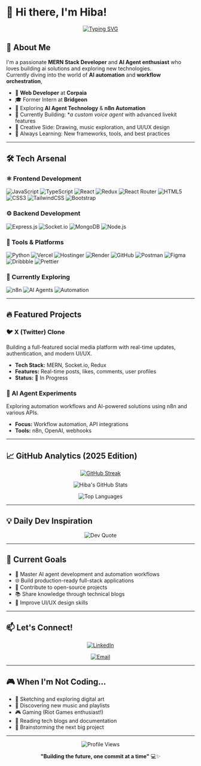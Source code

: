 # 👋 Hi there, I'm Hiba!

<div align="center">

[![Typing SVG](https://readme-typing-svg.herokuapp.com?font=Fira+Code&pause=1000&color=167CB8&center=true&vCenter=true&width=435&lines=MERN+Stack+Developer;AI+Agent+Enthusiast;Automation+Explorer;Creative+Problem+Solver)](https://git.io/typing-svg)

</div>

## 🚀 About Me

I'm a passionate **MERN Stack Developer** and **AI Agent enthusiast** who loves building ai solutions and exploring new technologies.  
Currently diving into the world of **AI automation** and **workflow orchestration**, 

- 💼 **Web Developer** at **Corpaia**
- 🎓 Former Intern at **Bridgeon**
- 🤖 Exploring **AI Agent Technology** & **n8n Automation**
- 🔨 Currently Building: **a custom voice agent* with advanced livekit features
- 🎨 Creative Side: Drawing, music exploration, and UI/UX design
- 🌱 Always Learning: New frameworks, tools, and best practices

---

## 🛠️ Tech Arsenal

### ⚛️ Frontend Development
![JavaScript](https://img.shields.io/badge/javascript-%23323330.svg?style=for-the-badge&logo=javascript&logoColor=%23F7DF1E)
![TypeScript](https://img.shields.io/badge/typescript-%23007ACC.svg?style=for-the-badge&logo=typescript&logoColor=white)
![React](https://img.shields.io/badge/react-%23167CB8.svg?style=for-the-badge&logo=react&logoColor=white)
![Redux](https://img.shields.io/badge/redux-%23593d88.svg?style=for-the-badge&logo=redux&logoColor=white)
![React Router](https://img.shields.io/badge/React_Router-CA4245?style=for-the-badge&logo=react-router&logoColor=white)
![HTML5](https://img.shields.io/badge/html5-%23E34F26.svg?style=for-the-badge&logo=html5&logoColor=white)
![CSS3](https://img.shields.io/badge/css3-%231572B6.svg?style=for-the-badge&logo=css3&logoColor=white)
![TailwindCSS](https://img.shields.io/badge/tailwindcss-%2338B2AC.svg?style=for-the-badge&logo=tailwind-css&logoColor=white)
![Bootstrap](https://img.shields.io/badge/bootstrap-%238511FA.svg?style=for-the-badge&logo=bootstrap&logoColor=white)

### ⚙️ Backend Development
![Express.js](https://img.shields.io/badge/express.js-%23404d59.svg?style=for-the-badge&logo=express&logoColor=%2361DAFB)
![Socket.io](https://img.shields.io/badge/Socket.io-black?style=for-the-badge&logo=socket.io&badgeColor=010101)
![MongoDB](https://img.shields.io/badge/MongoDB-%2347A248.svg?style=for-the-badge&logo=mongodb&logoColor=white)
![Node.js](https://img.shields.io/badge/Node.js-%2343853D.svg?style=for-the-badge&logo=node.js&logoColor=white)

### 🧩 Tools & Platforms
![Python](https://img.shields.io/badge/Python-%233776AB.svg?style=for-the-badge&logo=python&logoColor=white)
![Vercel](https://img.shields.io/badge/Vercel-%23000000.svg?style=for-the-badge&logo=vercel&logoColor=white)
![Hostinger](https://img.shields.io/badge/Hostinger-673DE6?style=for-the-badge&logo=hostinger&logoColor=white)
![Render](https://img.shields.io/badge/Render-46E3B7?style=for-the-badge&logo=render&logoColor=white)
![GitHub](https://img.shields.io/badge/GitHub-%23121011.svg?style=for-the-badge&logo=github&logoColor=white)
![Postman](https://img.shields.io/badge/Postman-FF6C37?style=for-the-badge&logo=postman&logoColor=white)
![Figma](https://img.shields.io/badge/Figma-%23F24E1E.svg?style=for-the-badge&logo=figma&logoColor=white)
![Dribbble](https://img.shields.io/badge/Dribbble-EA4C89?style=for-the-badge&logo=dribbble&logoColor=white)
![Prettier](https://img.shields.io/badge/Prettier-%23F7B93E.svg?style=for-the-badge&logo=prettier&logoColor=black)


### 🧠 Currently Exploring
![n8n](https://img.shields.io/badge/n8n-EA4B71?style=for-the-badge&logo=n8n&logoColor=white)
![AI Agents](https://img.shields.io/badge/AI_Agents-%23167CB8?style=for-the-badge&logo=artificial-intelligence&logoColor=white)
![Automation](https://img.shields.io/badge/Automation-%23BF9264?style=for-the-badge&logo=zapier&logoColor=white)

---

## 🔥 Featured Projects

### 🐦 X (Twitter) Clone
Building a full-featured social media platform with real-time updates, authentication, and modern UI/UX.  
- **Tech Stack:** MERN, Socket.io, Redux  
- **Features:** Real-time posts, likes, comments, user profiles  
- **Status:** 🚧 In Progress  

### 🤖 AI Agent Experiments
Exploring automation workflows and AI-powered solutions using n8n and various APIs.  
- **Focus:** Workflow automation, API integrations  
- **Tools:** n8n, OpenAI, webhooks  

---

## 📈 GitHub Analytics (2025 Edition)

<div align="center">

[![GitHub Streak](https://streak-stats.demolab.com?user=hiba-0325&theme=tokyonight&hide_border=true&v=2&date_format=M%20j%5B%2C%20Y%5D&currStreakNum=167CB8&sideNums=167CB8&currStreakLabel=BF9264&ring=BF9264)](https://git.io/streak-stats)

![Hiba's GitHub Stats](https://github-readme-stats.vercel.app/api?username=hiba-0325&show_icons=true&theme=tokyonight&hide_border=true&title_color=167CB8&icon_color=BF9264)

![Top Languages](https://github-readme-stats.vercel.app/api/top-langs/?username=hiba-0325&layout=compact&theme=tokyonight&hide_border=true&title_color=BF9264)

</div>

---

## 💡 Daily Dev Inspiration

<div align="center">

![Dev Quote](https://quotes-github-readme.vercel.app/api?type=horizontal&theme=tokyonight)

</div>

---

## 🎯 Current Goals

- 🚀 Master AI agent development and automation workflows  
- 🌐 Build production-ready full-stack applications  
- 🤝 Contribute to open-source projects  
- 📚 Share knowledge through technical blogs  
- 🎨 Improve UI/UX design skills  

---

## 📫 Let's Connect!

<div align="center">

[![LinkedIn](https://img.shields.io/badge/LinkedIn-%23167CB8?style=for-the-badge&logo=linkedin&logoColor=white)](https://www.linkedin.com/in/hiba-km-94125b322/)

[![Email](https://img.shields.io/badge/Email-D14836?style=for-the-badge&logo=gmail&logoColor=white)](mailto:hibakm72@gmail.com)

</div>

---

## 🎮 When I'm Not Coding...

- 🎨 Sketching and exploring digital art  
- 🎵 Discovering new music and playlists  
- 🎮 Gaming (Riot Games enthusiast!)  
- 📖 Reading tech blogs and documentation  
- 🌟 Brainstorming the next big project  

---

<div align="center">

![Profile Views](https://visitcount.itsvg.in/api?id=hiba-0325&icon=2&color=167CB8)

**"Building the future, one commit at a time"** 💻✨  

</div>

<!-- Crafted with ❤️ and lots of ☕ -->
